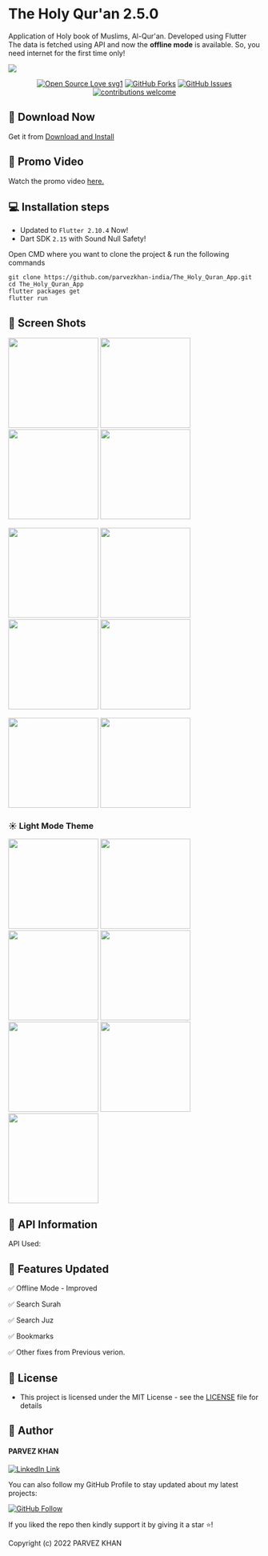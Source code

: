 # The Holy Qur'an 2.5.0

Application of Holy book of Muslims, Al-Qur'an. Developed using Flutter
The data is fetched using API and now the **offline mode** is available. So, you need internet for the first time only!

<img src="https://user-images.githubusercontent.com/43790152/163690699-e5a08def-5b9b-49f2-93d4-7f3ff5ee1862.png">

<div align="center">

[![Open Source Love svg1](https://badges.frapsoft.com/os/v1/open-source.svg?v=103)](#)
[![GitHub Forks](https://img.shields.io/github/forks/saadhaxxan/Car_Game_Python_Pygame.svg?style=social&label=Fork&maxAge=2592000)](https://github.com/parvezkhan-india/The_Holy_Quran_App/fork)
[![GitHub Issues](https://img.shields.io/github/issues/saadhaxxan/Car_Game_Python_Pygame.svg?style=flat&label=Issues&maxAge=2592000)](https://github.com/parvezkhan-india/The_Holy_Quran_App/issues)
[![contributions welcome](https://img.shields.io/badge/contributions-welcome-brightgreen.svg?style=flat&label=Contributions&colorA=red&colorB=black	)](#)

</div>

## 📁 Download Now

Get it from <a href="">Download and Install</a>

## 🎥 Promo Video

Watch the promo video <a href="">here.</a>

## 💻 Installation steps

- Updated to `Flutter 2.10.4` Now!
- Dart SDK `2.15` with Sound Null Safety!

Open CMD where you want to clone the project & run the following commands

```
git clone https://github.com/parvezkhan-india/The_Holy_Quran_App.git
cd The_Holy_Quran_App
flutter packages get
flutter run
```

## 📱 Screen Shots

<img src="https://user-images.githubusercontent.com/43790152/115233270-1c961780-a131-11eb-9dcd-16338c78f222.gif" width=180> <img src="https://user-images.githubusercontent.com/43790152/115108730-73fa8300-9f8b-11eb-9001-2c57b12e059d.jpg" width=180> <img src="https://user-images.githubusercontent.com/43790152/115233367-3f283080-a131-11eb-98e1-247dd43cf8ef.gif" width=180> <img src="https://user-images.githubusercontent.com/43790152/115233411-4f401000-a131-11eb-91fb-d355fca4ae38.gif" width=180>

<img src="https://user-images.githubusercontent.com/43790152/115233478-64b53a00-a131-11eb-88a2-88284cce1769.gif" width=180> <img src="https://user-images.githubusercontent.com/43790152/115233470-60891c80-a131-11eb-9057-c177509d2f0c.gif" width=180> <img src="https://user-images.githubusercontent.com/43790152/115233480-667efd80-a131-11eb-8dfb-adff08cfc463.gif" width=180> <img src="https://user-images.githubusercontent.com/43790152/115233600-8b737080-a131-11eb-8ee5-bed207a234cc.gif" width=180>

<img src="https://user-images.githubusercontent.com/43790152/115108661-1cf4ae00-9f8b-11eb-8947-2cbfae98016e.jpg" width=180> <img src="https://user-images.githubusercontent.com/43790152/115108613-da32d600-9f8a-11eb-88dd-057b1304631a.jpg" width=180> 

### ☀ Light Mode Theme

<img src="https://user-images.githubusercontent.com/43790152/115233109-f40e1d80-a130-11eb-8c3a-ac3e2686dbad.gif" width=180> <img src="https://user-images.githubusercontent.com/43790152/115233686-a7771200-a131-11eb-9502-ba8d63a40157.jpeg" width=180> <img src="https://user-images.githubusercontent.com/43790152/115233677-a5ad4e80-a131-11eb-925c-8adfa04c6876.jpeg" width=180> <img src="https://user-images.githubusercontent.com/43790152/115233689-a80fa880-a131-11eb-888e-e5d97424f9f2.jpeg" width=180> <img src="https://user-images.githubusercontent.com/43790152/115233684-a6de7b80-a131-11eb-86cd-7d3ca74fcd79.jpeg" width=180> <img src="https://user-images.githubusercontent.com/43790152/115233681-a645e500-a131-11eb-8e85-10343086412e.jpeg" width=180> <img src="https://user-images.githubusercontent.com/43790152/115233695-a8a83f00-a131-11eb-9bed-202292be47e7.jpeg" width=180> 


## 🔗 API Information

API Used: 

## 🎯 Features Updated

✅ Offline Mode - Improved

✅ Search Surah

✅ Search Juz

✅ Bookmarks

✅ Other fixes from Previous verion.

## 🔑 License
- This project is licensed under the MIT License - see the [LICENSE](LICENSE.md) file for details

## 🧑 Author

#### PARVEZ KHAN
[![LinkedIn Link](https://img.shields.io/badge/Connect-Parvez%20Khan-blue.svg?logo=linkedin&longCache=true&style=social&label=Connect)](https://www.linkedin.com/in/parvezkhan-india/)

You can also follow my GitHub Profile to stay updated about my latest projects:

[![GitHub Follow](https://img.shields.io/badge/Connect-Parvez%20Khan-blue.svg?logo=Github&longCache=true&style=social&label=Follow)](https://github.com/parvezkhan-india)

If you liked the repo then kindly support it by giving it a star ⭐!

Copyright (c) 2022 PARVEZ KHAN

